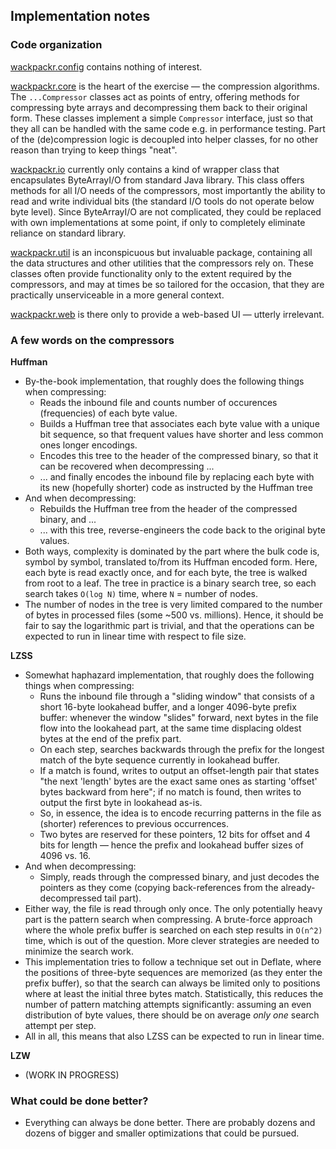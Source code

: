 ## Implementation notes

### Code organization

[wackpackr.config](https://github.com/jrnn/wackpackr/tree/master/src/main/java/wackpackr/config)
contains nothing of interest.

[wackpackr.core](https://github.com/jrnn/wackpackr/tree/master/src/main/java/wackpackr/core)
is the heart of the exercise — the compression algorithms. The `...Compressor`
classes act as points of entry, offering methods for compressing byte arrays and
decompressing them back to their original form. These classes implement a simple
`Compressor` interface, just so that they all can be handled with the same code
e.g. in performance testing. Part of the (de)compression logic is decoupled into
helper classes, for no other reason than trying to keep things "neat".

[wackpackr.io](https://github.com/jrnn/wackpackr/tree/master/src/main/java/wackpackr/io)
currently only contains a kind of wrapper class that encapsulates ByteArrayI/O
from standard Java library. This class offers methods for all I/O needs of the
compressors, most importantly the ability to read and write individual bits (the
standard I/O tools do not operate below byte level). Since ByteArrayI/O are not
complicated, they could be replaced with own implementations at some point, if
only to completely eliminate reliance on standard library.

[wackpackr.util](https://github.com/jrnn/wackpackr/tree/master/src/main/java/wackpackr/util)
is an inconspicuous but invaluable package, containing all the data structures
and other utilities that the compressors rely on. These classes often provide
functionality only to the extent required by the compressors, and may at times
be so tailored for the occasion, that they are practically unserviceable in a
more general context.

[wackpackr.web](https://github.com/jrnn/wackpackr/tree/master/src/main/java/wackpackr/web)
is there only to provide a web-based UI — utterly irrelevant.

### A few words on the compressors

**Huffman**
- By-the-book implementation, that roughly does the following things when
  compressing:
  - Reads the inbound file and counts number of occurences (frequencies) of each
    byte value.
  - Builds a Huffman tree that associates each byte value with a unique bit
    sequence, so that frequent values have shorter and less common ones longer
    encodings.
  - Encodes this tree to the header of the compressed binary, so that it can be
    recovered when decompressing ...
  - ... and finally encodes the inbound file by replacing each byte with its new
    (hopefully shorter) code as instructed by the Huffman tree
- And when decompressing:
  - Rebuilds the Huffman tree from the header of the compressed binary, and ...
  - ... with this tree, reverse-engineers the code back to the original byte
    values.
- Both ways, complexity is dominated by the part where the bulk code is, symbol
  by symbol, translated to/from its Huffman encoded form. Here, each byte is
  read exactly once, and for each byte, the tree is walked from root to a leaf.
  The tree in practice is a binary search tree, so each search takes `O(log N)`
  time, where `N` = number of nodes.
- The number of nodes in the tree is very limited compared to the number of
  bytes in processed files (some ~500 vs. millions). Hence, it should be fair to
  say the logarithmic part is trivial, and that the operations can be expected
  to run in linear time with respect to file size.

**LZSS**
- Somewhat haphazard implementation, that roughly does the following things when
  compressing:
  - Runs the inbound file through a "sliding window" that consists of a short
    16-byte lookahead buffer, and a longer 4096-byte prefix buffer: whenever the
    window "slides" forward, next bytes in the file flow into the lookahead part,
    at the same time displacing oldest bytes at the end of the prefix part.
  - On each step, searches backwards through the prefix for the longest match of
    the byte sequence currently in lookahead buffer.
  - If a match is found, writes to output an offset-length pair that states
    "the next 'length' bytes are the exact same ones as starting 'offset' bytes
    backward from here"; if no match is found, then writes to output the first
    byte in lookahead as-is.
  - So, in essence, the idea is to encode recurring patterns in the file as
    (shorter) references to previous occurrences.
  - Two bytes are reserved for these pointers, 12 bits for offset and 4 bits for
    length — hence the prefix and lookahead buffer sizes of 4096 vs. 16.
- And when decompressing:
  - Simply, reads through the compressed binary, and just decodes the pointers
    as they come (copying back-references from the already-decompressed tail
    part).
- Either way, the file is read through only once. The only potentially heavy
  part is the pattern search when compressing. A brute-force approach where the
  whole prefix buffer is searched on each step results in `O(n^2)` time, which
  is out of the question. More clever strategies are needed to minimize the
  search work.
- This implementation tries to follow a technique set out in Deflate, where the
  positions of three-byte sequences are memorized (as they enter the prefix
  buffer), so that the search can always be limited only to positions where at
  least the initial three bytes match. Statistically, this reduces the number of
  pattern matching attempts significantly: assuming an even distribution of byte
  values, there should be on average _only one_ search attempt per step.
- All in all, this means that also LZSS can be expected to run in linear time.

**LZW**
- (WORK IN PROGRESS)

### What could be done better?

- Everything can always be done better. There are probably dozens and dozens of
  bigger and smaller optimizations that could be pursued.
